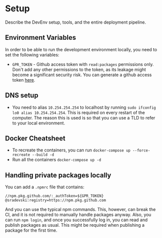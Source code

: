 # Setup

Describe the DevEnv setup, tools, and the entire deployment pipeline.

## Environment Variables

In order to be able to run the development environment locally, you need to set the following variables:
- `GPR_TOKEN` - Github access token with `read:packages` permissions only. 
  Don't add any other permissions to the token, as its leakage might become a significant security risk. You can generate a github access token [here](https://github.com/settings/tokens).


## DNS setup

- You need to alias `10.254.254.254` to localhost by running `sudo ifconfig lo0 alias 10.254.254.254`. This is required on every restart of the computer. The reason this is used is so that you can use a TLD to refer to your local environment.

## Docker Cheatsheet

- To recreate the containers, you can run `docker-compose up --force-recreate --build -d`
- Run all the containers `docker-compose up -d`


## Handling private packages locally

You can add a `.npmrc` file that contains:
```
//npm.pkg.github.com/:_authToken=${GPR_TOKEN}
@sradevski:registry=https://npm.pkg.github.com
```

And you can use the typical npm commands. This, however, can break the CI, and it is not required to manually handle packages anyway. 
Also, you can run `npm login`, and once you successfully log in, you can read and publish packages as usual. This might be required when publishing a package for the first time.